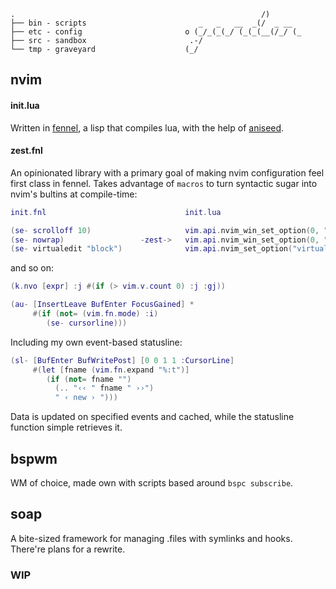 ```
.                                                       /)                    
├── bin - scripts                         _   _   __  _(/  _ __               
├── etc - config                       o (_/_(_(_/ (_(_(__(/_/ (_             
├── src - sandbox                       .-/                                   
└── tmp - graveyard                    (_/                                    
```
## nvim
#### init.lua
Written in [fennel](https://github.com/bakpakin/Fennel/), a lisp that compiles lua, with the help of [aniseed](https://github.com/Olical/aniseed).

#### zest.fnl
An opinionated library with a primary goal of making nvim configuration feel first class in fennel. Takes advantage of `macros` to turn syntactic sugar into nvim's bultins at compile-time:
```lua
init.fnl                               init.lua

(se- scrolloff 10)                     vim.api.nvim_win_set_option(0, "scrolloff", 10)
(se- nowrap)                 -zest->   vim.api.nvim_win_set_option(0, "wrap", false)
(se- virtualedit "block")              vim.api.nvim_set_option("virtualedit", "block")
```
and so on:
```lua
(k.nvo [expr] :j #(if (> vim.v.count 0) :j :gj))

(au- [InsertLeave BufEnter FocusGained] *
     #(if (not= (vim.fn.mode) :i)
        (se- cursorline)))
```
Including my own event-based statusline:
```lua
(sl- [BufEnter BufWritePost] [0 0 1 1 :CursorLine]
     #(let [fname (vim.fn.expand "%:t")]
        (if (not= fname "")
          (.. "‹‹ " fname " ››")
          " ‹ new › ")))
```
Data is updated on specified events and cached, while the statusline function simple retrieves it.

## bspwm
WM of choice, made own with scripts based around `bspc subscribe`.

## soap
A bite-sized framework for managing .files with symlinks and hooks. There're plans for a rewrite.

### WIP
